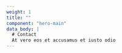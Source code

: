 ```yaml
---
weight: 1
title: ""
component: "hero-main"
data_body: |
  # Contact
  At vero eos et accusamus et iusto odio
---
```


